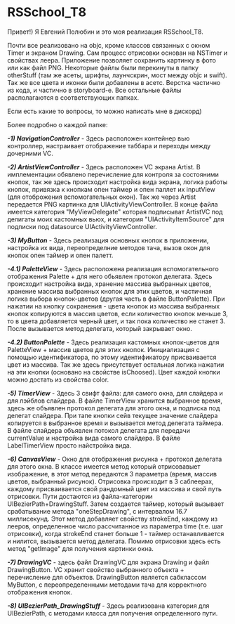 # RSSchool_T8

Привет!) Я Евгений Полюбин и это моя реализация RSSchool_T8. 

Почти все реализовано на objc, кроме классов связанных с окном Timer и экраном Drawing. Сам процесс отрисовки основан на NSTimer и свойствах леера. Приложение позволяет сохранить картинку в фото или как файл PNG.
Некоторые файлы были перекинуты в папку otherStuff (там же асеты, шрифты, лаунчскрин, мост между objc и swift).
Так же все цвета и иконки были добавлены в асетс. Верстка частично из кода, и частично в storyboard-е.
Все остальные файлы располагаются в соответствующих папках.

Если есть какие то вопросы, то можно написать мне в дискорд)


Более подробно о каждой папке:


  ***-1) NavigationController*** - Здесь расположен контейнер вью контроллер, настраивает отображение таббара и переходы между дочерними VC.
        
        
  ***-2) ArtistViewController*** - Здесь расположен VC экрана Artist. В имплементации обявлено перечисление для контроля за состояними кнопок, так же здесь происходит настройка вида экрана, логика работы кнопок, привязка к кнопкам опен таймер и опен паллет их inputView (для отоброжения вспомогательных окон). Так же через Artist передается PNG картинка для UIActivityViewController.
        В конце файла имеется категория "MyViewDelegate" которая подписыват ArtistVC под делигаты моих кастомных вьюх, и категория "UIActivityItemSource" для подписки под datasource UIActivityViewController.
        
        
  ***-3) MyButton*** - Здесь реализация основных кнопок в приложении, настройка их вида, переопределние методов тача, вызов окон для кнопок опен таймер и опен палетт.
       
       
  ***-4.1) PaletteView*** - Здесь расположена реализация вспомогательного отображения Palette + для него обьявлен протокол делегата. Здесь происходит настройка вида, хранение массива выбранных цветов, хранение массива выбранных кнопок для этих цветов, и частичная логика выбора кнопок-цветов (другая часть в файле ButtonPalette).
           При нажатии на кнопку сохранения - цвета кнопок из массива выбранных кнопок копируются в массив цветов, если количество кнопок меньше 3, то в цвета добавляется черный цвет, и так пока количество не станет 3. После вызывается метод делегата, который закрывает окно.
           
           
  ***-4.2) ButtonPalette*** - Здесь реализация кастомных кнопок-цветов для PaletteView + массив цветов для этих кнопок. Инициализация с помощью идентификатора, по этому идентификатору присваивается цвет из массива. Так же здесь присутствует остальная логика нажатии на эти кнопки (основано на свойстве isChoosed). Цвет каждой кнопки можно достать из свойства color.
    
    
  ***-5) TimerView*** - Здесь 3 свифт файла: для самого окна, для слайдера и для лэйблов слайдера. В файле TimerView хранится выбранное время, здесь же объявлен протокол делегата для этого окна, и подписка под делегат слайдера. При тапе кнопки сейв текущее значение слайдера копируется в выбранное время и вызывается метод делегата таймера.
    В файле слайдера объявлен потокол делегата для передачи currentValue и настройка вида самого слайдера.
    В файле LabelTimerView просто найстройка вида.
    
    
  ***-6) CanvasView*** - Окно для отображения рисунка + протокол делегата для этого окна. В классе имеется метод который отрисовавыет изображение, в этот метод передаются 3 параметра (время, массив цветов, выбранный рисунок). Отрисовка происходит в 3 саблеерах, каждому присваивается свой рандомный цвет из массива и свой путь отрисовки. Пути достаются из файла-категории UIBezierPath+DrawingStuff. Затем создается таймер, который вызывает срабатывание метода "oneStepDrawing", с интервалом 16.7 миллисекунд. Этот метод добавляет свойству strokeEnd, каждому из лееров, определенное число рассчитанное из параметра time (т.е. шаг отрисовки), когда strokeEnd станет больше 1 - таймер останавливается и нилится, вызывается метод делегата.
    Помимо отрисовки здесь есть метод  "getImage" для получения картинки окна.
    
    
  ***-7) DrawingVC*** - здесь файл DrawingVC для экрана Drawing и файл DrawingButton. 
    VC хранит свойство выбранного объекта + перечисление для объектов.
    DrawingButton является сабклассом MyButton, с переопределенными методами тача для корректного отображения кнопок.
    
    
  ***-8) UIBezierPath_DrawingStuff*** - Здесь реализована категория для UIBezierPath, с методами класса для получения определенного пути.


